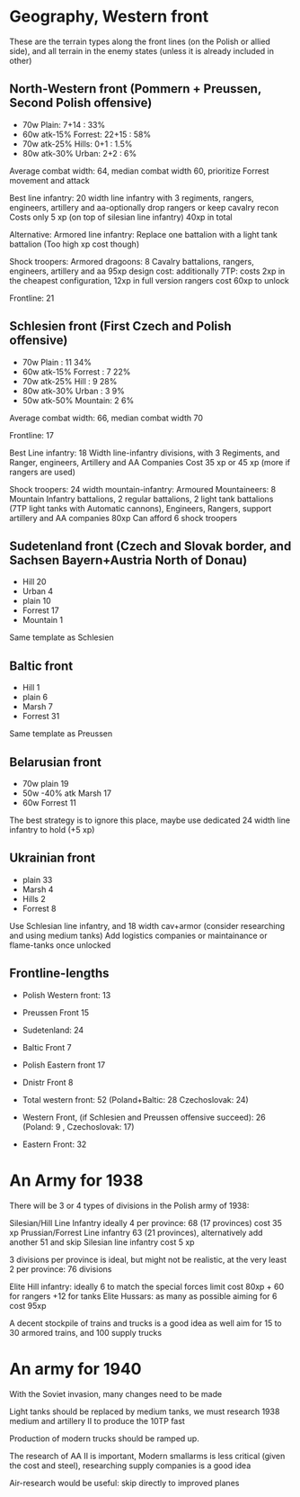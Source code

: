 Geography, Western front
==========
These are the terrain types along the front lines (on the Polish or allied side), and all terrain in the enemy states (unless it is already included in other)

North-Western front (Pommern + Preussen, Second Polish offensive)
-----------------------------------------------------------------
* 70w           Plain: 7+14  : 33%
* 60w atk-15% Forrest: 22+15 : 58% 
* 70w atk-25%   Hills: 0+1   : 1.5%
* 80w atk-30%   Urban: 2+2   : 6%

Average combat width: 64, median combat width 60, prioritize Forrest movement and attack

Best line infantry: 20 width line infantry with 3 regiments, rangers, engineers, artillery and aa-optionally drop rangers or keep cavalry recon
Costs only 5 xp (on top of silesian line infantry)
40xp in total

Alternative: Armored line infantry: Replace one battalion with a light tank battalion (Too high xp cost though)

Shock troopers: Armored dragoons: 8 Cavalry battalions, rangers, engineers, artillery and aa
95xp design cost: additionally
7TP: costs 2xp in the cheapest configuration, 12xp in full version
rangers cost 60xp to unlock

Frontline: 21

Schlesien front (First Czech and Polish offensive)
--------------------------------------------------
* 70w         Plain   : 11 34%
* 60w atk-15% Forrest : 7  22%
* 70w atk-25% Hill    : 9  28%
* 80w atk-30% Urban   : 3   9%
* 50w atk-50% Mountain: 2   6%

Average combat width: 66, median combat width 70

Frontline: 17

Best Line infantry: 18 Width line-infantry divisions, with 3 Regiments, and Ranger, engineers, Artillery and AA Companies
Cost 35 xp or 45 xp (more if rangers are used)

Shock troopers: 24 width mountain-infantry: Armoured Mountaineers: 8 Mountain Infantry battalions, 2 regular battalions, 2 light tank battalions (7TP light tanks with Automatic cannons), Engineers, Rangers, support artillery and AA companies
80xp
Can afford 6 shock troopers

Sudetenland front (Czech and Slovak border, and Sachsen Bayern+Austria North of Donau)
-----------------
* Hill 20
* Urban 4
* plain 10       
* Forrest 17
* Mountain 1

Same template as Schlesien

Baltic front 
------------
* Hill 1
* plain 6
* Marsh 7
* Forrest 31

Same template as Preussen

Belarusian front
----------------
* 70w plain 19
* 50w -40% atk Marsh 17
* 60w Forrest 11

The best strategy is to ignore this place, maybe use dedicated 24 width line infantry to hold (+5 xp)

Ukrainian front
---------------
* plain 33
* Marsh 4
* Hills 2
* Forrest 8

Use Schlesian line infantry, and 18 width cav+armor (consider researching and using medium tanks)
Add logistics companies or maintainance or flame-tanks once unlocked

Frontline-lengths
-------------------
* Polish Western front: 13
* Preussen Front 15
* Sudetenland: 24
* Baltic Front 7
* Polish Eastern front 17
* Dnistr Front 8

* Total western front: 52 (Poland+Baltic: 28 Czechoslovak: 24)
* Western Front, (if Schlesien and Preussen offensive succeed): 26 (Poland: 9 , Czechoslovak: 17)
* Eastern Front: 32

An Army for 1938
================
There will be 3 or 4 types of divisions in the Polish army of 1938:

Silesian/Hill Line Infantry ideally 4 per province: 68 (17 provinces)
cost 35 xp
Prussian/Forrest Line infantry 63 (21 provinces), alternatively add another 51 and skip Silesian line infantry
cost 5 xp

3 divisions per province is ideal, but might not be realistic, at the very least 2 per province: 76 divisions

Elite Hill infantry: ideally 6 to match the special forces limit
cost 80xp + 60 for rangers +12 for tanks
Elite Hussars: as many as possible aiming for 6
cost 95xp

A decent stockpile of trains and trucks is a good idea as well aim for 15 to 30 armored trains, and 100 supply trucks


An army for 1940
================
With the Soviet invasion, many changes need to be made

Light tanks should be replaced by medium tanks, we must research 1938 medium and artillery II to produce the 10TP fast

Production of modern trucks should be ramped up.

The research of AA II is important, Modern smallarms is less critical (given the cost and steel), researching supply companies is a good idea

Air-research would be useful: skip directly to improved planes
